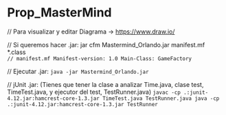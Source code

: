 # Prop_MasterMind
// Para visualizar y editar Diagrama -> https://www.draw.io/

// Si queremos hacer .jar:
	jar cfm Mastermind_Orlando.jar manifest.mf *.class    
	```
	// manifest.mf
		Manifest-version: 1.0
		Main-Class: GameFactory
	```

// Ejecutar .jar:
	```
		java -jar Mastermind_Orlando.jar
	```

// jUnit .jar:
	(Tienes que tener la clase a analizar Time.java, clase test, TimeTest.java, y ejecutor del test, TestRunner.java)
	```
		javac -cp .:junit-4.12.jar:hamcrest-core-1.3.jar TimeTest.java TestRunner.java
		java -cp .:junit-4.12.jar:hamcrest-core-1.3.jar TestRunner
	```
